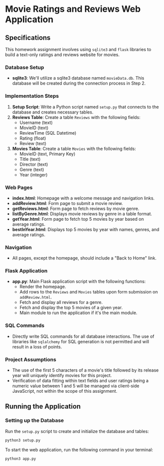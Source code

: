 # Movie Ratings and Reviews Web Application

## Specifications

This homework assignment involves using `sqlite3` and `flask` libraries to build a text-only ratings and reviews website for movies.

### Database Setup

- **sqlite3**: We'll utilize a sqlite3 database named `movieData.db`. This database will be created during the connection process in Step 2.

### Implementation Steps

1. **Setup Script**: Write a Python script named `setup.py` that connects to the database and creates necessary tables.
2. **Reviews Table**: Create a table `Reviews` with the following fields:
   - Username (text)
   - MovieID (text)
   - ReviewTime (SQL Datetime)
   - Rating (float)
   - Review (text)
3. **Movies Table**: Create a table `Movies` with the following fields:
   - MovieID (text, Primary Key)
   - Title (text)
   - Director (text)
   - Genre (text)
   - Year (integer)

### Web Pages

- **index.html**: Homepage with a welcome message and navigation links.
- **addReview.html**: Form page to submit a movie review.
- **getReviews.html**: Form page to fetch reviews by movie genre.
- **listByGenre.html**: Displays movie reviews by genre in a table format.
- **getYear.html**: Form page to fetch top 5 movies by year based on average ratings.
- **bestInYear.html**: Displays top 5 movies by year with names, genres, and average ratings.

### Navigation

- All pages, except the homepage, should include a "Back to Home" link.

### Flask Application

- **app.py**: Main Flask application script with the following functions:
  - Render the homepage.
  - Add rows to the `Reviews` and `Movies` tables upon form submission on `addReview.html`.
  - Fetch and display all reviews for a genre.
  - Fetch and display the top 5 movies of a given year.
  - Main module to run the application if it's the main module.


### SQL Commands

- Directly write SQL commands for all database interactions. The use of libraries like `sqlalchemy` for SQL generation is not permitted and will result in a loss of points.

### Project Assumptions

- The use of the first 5 characters of a movie's title followed by its release year will uniquely identify movies for this project.
- Verification of data fitting within text fields and user ratings being a numeric value between 1 and 5 will be managed via client-side JavaScript, not within the scope of this assignment.

## Running the Application

### Setting up the Database

Run the `setup.py` script to create and initialize the database and tables:

```bash
python3 setup.py
```
To start the web application, run the following command in your terminal:
```bash
python3 app.py
```

